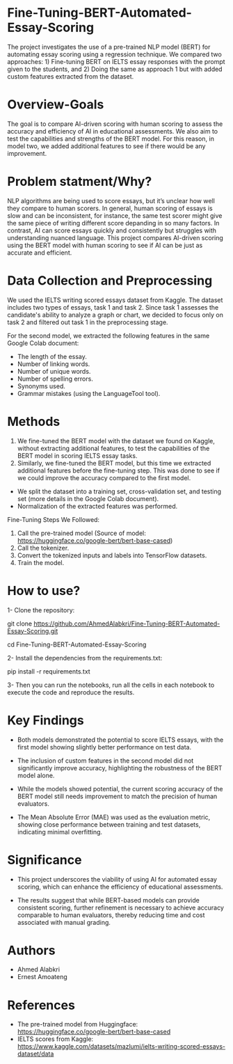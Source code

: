 # Fine-Tuning-BERT-Automated-Essay-Scoring
The project investigates the use of a pre-trained NLP model (BERT) for automating essay scoring using a regression technique. We compared two approaches: 1) Fine-tuning BERT on IELTS essay responses with the prompt given to the students, and 2) Doing the same as approach 1 but with added custom features extracted from the dataset.

# Overview-Goals
The goal is to compare AI-driven scoring with human scoring to assess the accuracy and efficiency of AI in educational assessments. We also aim to test the capabilities and strengths of the BERT model. For this reason, in model two, we added additional features to see if there would be any improvement.

# Problem statment/Why?
NLP algorithms are being used to score essays, but it’s unclear how well they compare to human scorers. In general, human scoring of essays is slow and can be inconsistent, for instance, the same test scorer might give the same piece of writing different score depanding in so many factors. In contrast, AI can score essays quickly and consistently but struggles with understanding nuanced language. This project compares AI-driven scoring using the BERT model with human scoring to see if AI can be just as accurate and efficient.

# Data Collection and Preprocessing
We used the IELTS writing scored essays dataset from Kaggle. The dataset includes two types of essays, task 1 and task 2. Since task 1 assesses the candidate's ability to analyze a graph or chart, we decided to focus only on task 2 and filtered out task 1 in the preprocessing stage.

For the second model, we extracted the following features in the same Google Colab document:
- The length of the essay.
- Number of linking words.
- Number of unique words.
- Number of spelling errors.
- Synonyms used.
- Grammar mistakes (using the LanguageTool tool).

# Methods
1. We fine-tuned the BERT model with the dataset we found on Kaggle, without extracting additional features, to test the capabilities of the BERT model in scoring IELTS essay tasks.
2. Similarly, we fine-tuned the BERT model, but this time we extracted additional features before the fine-tuning step. This was done to see if we could improve the accuracy compared to the first model.

- We split the dataset into a training set, cross-validation set, and testing set (more details in the Google Colab document).
- Normalization of the extracted features was performed.

Fine-Tuning Steps We Followed:

1. Call the pre-trained model (Source of model: https://huggingface.co/google-bert/bert-base-cased)
2. Call the tokenizer.
3. Convert the tokenized inputs and labels into TensorFlow datasets.
4. Train the model.

# How to use?
1- Clone the repository:

git clone https://github.com/AhmedAlabkri/Fine-Tuning-BERT-Automated-Essay-Scoring.git

cd Fine-Tuning-BERT-Automated-Essay-Scoring

2- Install the dependencies from the requirements.txt:

pip install -r requirements.txt

3- Then you can run the notebooks, run all the cells in each notebook to execute the code and reproduce the results.

# Key Findings
- Both models demonstrated the potential to score IELTS essays, with the first model showing slightly better performance on test data.
  
- The inclusion of custom features in the second model did not significantly improve accuracy, highlighting the robustness of the BERT model alone.

- While the models showed potential, the current scoring accuracy of the BERT model still needs improvement to match the precision of human evaluators.

- The Mean Absolute Error (MAE) was used as the evaluation metric, showing close performance between training and test datasets, indicating minimal overfitting.

# Significance
- This project underscores the viability of using AI for automated essay scoring, which can enhance the efficiency of educational assessments.

- The results suggest that while BERT-based models can provide consistent scoring, further refinement is necessary to achieve accuracy comparable to human evaluators, thereby reducing time and cost associated with manual grading.


# Authors
- Ahmed Alabkri
- Ernest Amoateng

# References
- The pre-trained model from Huggingface: https://huggingface.co/google-bert/bert-base-cased
- IELTS scores from Kaggle: https://www.kaggle.com/datasets/mazlumi/ielts-writing-scored-essays-dataset/data

